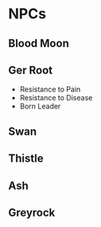 # NPCs

## Blood Moon

## Ger Root

* Resistance to Pain
* Resistance to Disease
* Born Leader

## Swan

## Thistle

## Ash

## Greyrock

## 
